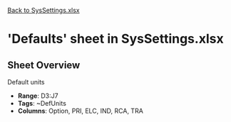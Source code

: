 [Back to SysSettings.xlsx](README.md)

# 'Defaults' sheet in SysSettings.xlsx

## Sheet Overview

Default units

- **Range**: D3:J7
- **Tags**: ~DefUnits
- **Columns**: Option, PRI, ELC, IND, RCA, TRA

